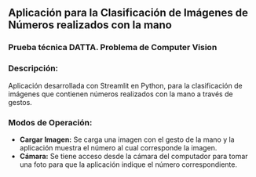 ## Aplicación para la Clasificación de Imágenes de Números realizados con la mano
### Prueba técnica DATTA. Problema de Computer Vision

### Descripción:
Aplicación [](interface.py) desarrollada con Streamlit en Python, para la clasificación de imágenes que contienen números realizados con la mano a través de gestos.

### Modos de Operación:
+ __Cargar Imagen:__ Se carga una imagen con el gesto de la mano y la aplicación muestra el número al cual corresponde la imagen.
+ __Cámara:__ Se tiene acceso desde la cámara del computador para tomar una foto para que la aplicación indique el número correspondiente. 

